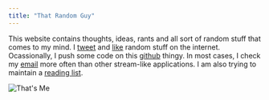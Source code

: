 ```yaml
---
title: "That Random Guy"
---
```

This website contains thoughts, ideas, rants and all sort of random stuff that comes to my mind.
I [tweet](https://twitter.com/hardfire) and [like](https://facebook.com/hardfire) random stuff on the internet. Ocassionally, I push some code on this [github](https://github.com/hardfire) thingy. In most cases, I check my [email](mailto:avinash@avinash.com.np) more often than other stream-like applications.
I am also trying to maintain a [reading list](/about/reading/).

![That's Me](https://avatars0.githubusercontent.com/u/513457?v=3&s=460)
